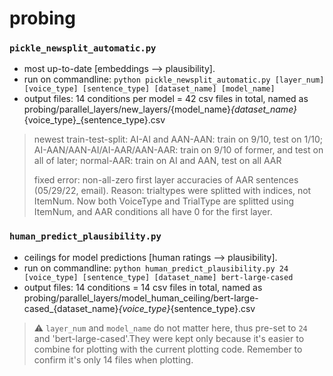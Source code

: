 # probing

### `pickle_newsplit_automatic.py`
* most up-to-date [embeddings --> plausibility]. 
* run on commandline: `python pickle_newsplit_automatic.py [layer_num] [voice_type] [sentence_type] [dataset_name] [model_name]`
* output files: 14 conditions per model = 42 csv files in total, named as probing/parallel_layers/new_layers/{model_name}_{dataset_name}_{voice_type}_{sentence_type}.csv
> newest train-test-split: AI-AI and AAN-AAN: train on 9/10, test on 1/10; AI-AAN/AAN-AI/AI-AAR/AAN-AAR: train on 9/10 of former, and test on all of later; normal-AAR: train on AI and AAN, test on all AAR
> 
> fixed error: non-all-zero first layer accuracies of AAR sentences (05/29/22, email). Reason: trialtypes were splitted with indices, not ItemNum. Now both VoiceType and TrialType are splitted using ItemNum, and AAR conditions all have 0 for the first layer.

### `human_predict_plausibility.py`
* ceilings for model predictions [human ratings --> plausibility].
* run on commandline: `python human_predict_plausibility.py 24 [voice_type] [sentence_type] [dataset_name] bert-large-cased`
* output files: 14 conditions = 14 csv files in total, named as probing/parallel_layers/model_human_ceiling/bert-large-cased_{dataset_name}_{voice_type}_{sentence_type}.csv

> :warning: `layer_num` and `model_name` do not matter here, thus pre-set to `24` and 'bert-large-cased'.They were kept only because it's easier to combine for plotting with the current plotting code. Remember to confirm it's only 14 files when plotting. 




